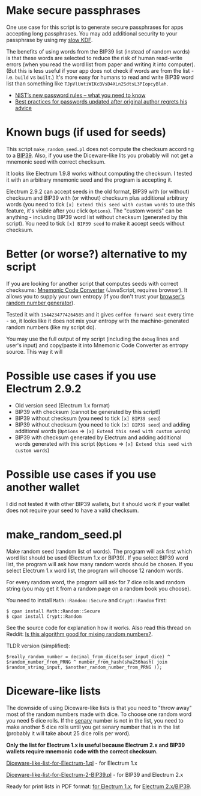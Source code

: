 Make secure passphrases
=====

One use case for this script is to generate secure passphrases for apps accepting long passphrases. You may add additional security to your passphrase by using my [slow KDF](https://github.com/vstoykovbg/slowkdf).

Тhe benefits of using words from the BIP39 list (instead of random words) is that these words are selected to reduce the risk of human read-write errors (when you read the word list from paper and writing it into computer). (But this is less useful if your app does not check if words are from the list - i.e. `build` vs `built`.) It's more easy for humans to read and write BIP39 word list than something like `TJpVlUntiWIKcBVsD4XLn2SdtsL3PIopcyBlah`.

* [NIST’s new password rules – what you need to know](https://nakedsecurity.sophos.com/2016/08/18/nists-new-password-rules-what-you-need-to-know/)
* [Best practices for passwords updated after original author regrets his advice](https://www.theverge.com/2017/8/7/16107966/password-tips-bill-burr-regrets-advice-nits-cybersecurity)

Known bugs (if used for seeds)
==========

This script `make_random_seed.pl` does not compute the checksum according to a <a href="https://en.bitcoin.it/wiki/BIP_0039">BIP39</a>. Also, if you use the Diceware-like lits you probably will not get a mnemonic seed with correct checksum.

It looks like Electrum 1.9.8 works without computing the checksum. I tested it with an arbitrary mnemonic seed and the program is accepting it.

Electrum 2.9.2 can accept seeds in the old format, BIP39 with (or without) checksum and BIP39 with (or without) checksum plus additional arbitrary words (you need to tick `[x] Extend this seed with custom words` to use this feature, it's visible after you click `Options`). The "custom words" can be anything - including BIP39 word list without checksum (generated by this script). You need to tick `[x] BIP39 seed` to make it accept seeds without checksum.

Better (or worse?) alternative to my script
=====

If you are looking for another script that computes seeds with correct checksums: [Mnemonic Code Converter](https://iancoleman.github.io/bip39/) (JavaScript, requires browser). It allows you to supply your own entropy (if you don't trust your [browser's random number generator](https://developer.mozilla.org/en-US/docs/Web/API/RandomSource/getRandomValues)).

Tested it with `1544234774264585` and it gives `coffee forward seat` every time - so, it looks like it does not mix your entropy with the machine-generated random numbers (like my script do).

You may use the full output of my script (including the `debug` lines and user's input) and copy/paste it into Mnemonic Code Converter as entropy source. This way it will

Possible use cases if you use Electrum 2.9.2
=====

* Old version seed (Electrum 1.x format)
* BIP39 with checksum (cannot be generated by this script!)
* BIP39 without checksum (you need to tick `[x] BIP39 seed`)
* BIP39 without checksum (you need to tick `[x] BIP39 seed`) and adding additional words (`Options` => `[x] Extend this seed with custom words`)
* BIP39 with checksum generated by Electrum and adding additional words generated with this script (`Options` => `[x] Extend this seed with custom words`)

Possible use cases if you use another wallet
=====

I did not tested it with other BIP39 wallets, but it should work if your wallet does not require your seed to have a valid checksum.

make_random_seed.pl
===================

Make random seed (random list of words). The program will ask first which word list should be used (Electrum 1.x or BIP39). If you select BIP39 word list, the program will ask how many random words should be chosen. If you select Electrum 1.x word list, the program will choose 12 random words.

For every random word, the program will ask for 7 dice rolls and random string (you may get it from a random page on a random book you choose).

You need to install `Math::Random::Secure` and `Crypt::Random` first:

```
$ cpan install Math::Random::Secure 
$ cpan install Crypt::Random
```

See the source code for explanation how it works. Also read this thread on Reddit: <a href="http://www.reddit.com/r/mathematics/comments/2f9286/is_this_algorithm_good_for_mixing_random_numbers/">Is this algorithm good for mixing random numbers?</a>.

TLDR version (simplified):

```
$really_random_number = decimal_from_dice($user_input_dice) ^  $random_number_from_PRNG ^ number_from_hash(sha256hash( join $random_string_input, $another_random_number_from_PRNG ));
```

Diceware-like lists
===================

The downside of using Diceware-like lists is that you need to "throw away" most of the random numbers made with dice. To choose one random word you need 5 dice rolls. If the <a href="http://en.wikipedia.org/wiki/Senary">senary</a> number is not in the list, you need to make another 5 dice rolls until you get senary number that is in the list (probably it will take about 25 dice rolls per word).

<b>Only the list for Electrum 1.x is useful because Electrum 2.x and BIP39 wallets require mnemonic code with the correct checksum.</b>

<a href="Diceware-like-list-for-Electrum-1.pl">Diceware-like-list-for-Electrum-1.pl</a> - for Electrum 1.x

<a href="Diceware-like-list-for-Electrum-2-BIP39.pl">Diceware-like-list-for-Electrum-2-BIP39.pl</a> - for BIP39 and Electrum 2.x


Ready for print lists in PDF format: <a href="http://www.docdroid.net/i5yd/electrum-1-list.pdf.html">for Electrum 1.x</a>, for <a href="http://www.docdroid.net/i5yc/electrum-2-bip39-list.pdf.html">Electrum 2.x/BIP39</a>.
